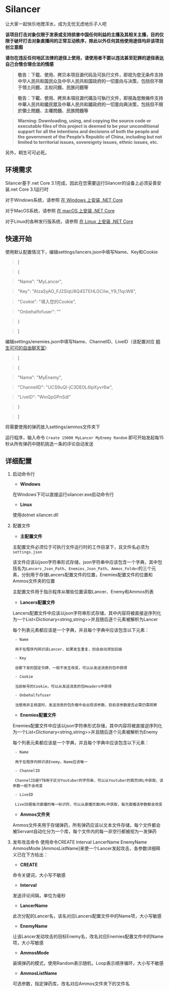 # Silancer
让大家一起快乐地搅浑水，成为无忧无虑地乐子人吧

**该项目打击对象仅限于发表或支持损害中国任何利益的主播及其相关主播，目的仅限于破坏打击对象直播间的正常互动秩序，除此以外任何其他使用途径均非该项目创立意图**

**请勿在违反任何地区法律的途径上使用，请使用者不要以违法甚至犯罪的途径表达自己合情合理合法的情感**

>**敬告：下载、使用、拷贝本项目源代码及可执行文件，即视为您无条件支持中华人民共和国民众及中华人民共和国政府的一切意向与决策，包括但不限于领土问题、主权问题、民族问题等**

>**敬告：下載、使用、拷貝本項目源代碼及可執行文件，即視為您無條件支持中華人民共和國民眾及中華人民共和國政府的一切意向與決策，包括但不限於領土問題、主權問題、民族問題等**

>**Warning: Downloading, using, and copying the source code or executable files of this project is deemed to be your unconditional support for all the intentions and decisions of both the people and the government of the People’s Republic of China, including but not limited to territorial issues, sovereignty issues, ethnic issues, etc.**

另外，桐生可可必死。

## 环境需求
Silancer基于.net Core 3.1完成，因此在您需要运行Silancer的设备上必须妥善安装.net Core 3.1运行时

对于Windows系统，请参照 [在 Windows 上安装 .NET Core](https://docs.microsoft.com/zh-cn/dotnet/core/install/windows?tabs=netcore31)

对于MacOS系统，请参照 [在 macOS 上安装 .NET Core](https://docs.microsoft.com/zh-cn/dotnet/core/install/macos)

对于Linux的各种发行版系统，请参照 [在 Linux 上安装 .NET Core](https://docs.microsoft.com/zh-cn/dotnet/core/install/linux)

## 快速开始
使用默认配置情况下，编辑settings/lancers.json中填写Name、Key和Cookie

> [

> {

>   "Name": "MyLancer",

>   "Key": "AIzaSyAO_FJ2SlqU8Q4STEHLGCilw_Y9_11qcW8",

>   "Cookie": "填入您的Cookie",

>   "Onbehalfofuser": ""

> }

>]

编辑settings/enemies.json中填写Name、ChannelID、LiveID（该配置对应 [桐生可可的自由聊天室](https://www.youtube.com/watch?v=WinQpGPnSdI)）

> [

> {

>   "Name": "MyEnemy",

>   "ChannelID": "UCS9uQI-jC3DE0L4IpXyvr6w",

>   "LiveID": "WinQpGPnSdI"

> }

>]

将需要使用的弹药放入settings/ammos文件夹下

运行程序，输入命令 `Create 15000 MyLancer MyEnemy Random` 即可开始发起每15秒从所有弹药中随机挑选一条的评论自动发送

## 详细配置
1. 启动命令行
    - **Windows**
    
    在Windows下可以直接运行silancer.exe启动命令行
    
    - **Linux**
    
    使用dotnet silancer.dll

2. 配置文件
    - **主配置文件**

    主配置文件必须位于可执行文件运行时的工作目录下，且文件名必须为`settings.json`
    
    该文件应该以json字符串形式存储，json字符串中应该包含一个字典，其中包括名为`Lancers_Json_Path`、`Enemies_Json_Path`、`Ammos_Folder`的三个元素，分别用于存储Lancers配置文件的位置，Enemies配置文件的位置和Ammos文件夹的位置
    
    主配置文件用于指示程序从哪些位置读取Lancer、Enemy和Ammos列表
    
    - **Lancers配置文件**
    
    Lancers配置文件中应该以json字符串形式存储，其中内容将被直接逆序列化为一个List<Dictionary<string,string>>并且随后逐个元素被解析为Lancer
    
    每个列表元素都应该是一个字典，并且每个字典中应该包含以下元素：
    
        - Name
        
        用于在程序内辨识该Lancer，如果发生重复，则会自动添加后缀
        
        - Key
        
        谷歌下发的固定令牌，一般不发生改变，可以从发送消息的包中获得
        
        - Cookie
        
        当前帐号的Cookie，可以从发送消息的包Headers中获得
        
        - Onbehalfofuser
        
        当使用非主频道时，发送消息的包负载中会出现该参数，目前该参数是否必需仍需观察
    
    - **Enemies配置文件**
       
    Enemies配置文件中应该以json字符串形式存储，其中内容将被直接逆序列化为一个List<Dictionary<string,string>>并且随后逐个元素被解析为Enemy
    
    每个列表元素都应该是一个字典，并且每个字典中应该包含以下元素：
    
        - Name
        
        用于在程序内辨识该Enemy，Name应该唯一
        
        - ChannelID
        
        ChannelID是YTB用于区分Youtuber的字符串，可以从Youtuber的首页URL中获取，该参数一般不会改变
        
        - LiveID
        
        LiveID是每次直播的唯一标识符，可以从直播页面URL中获取，每次直播该参数都会改变

    - **Ammos文件夹**
    
    Ammos文件夹用于存储弹药，所有弹药应该以文本文件存储，每个文件都会被Servant自动化分为一个库，每个文件内的每一非空行都被视为一发弹药

3. 发布攻击命令
使用命令CREATE Interval LancerName EnemyName AmmosMode \[AmmosListName\]来使一个Lancer发起攻击，各参数详细释义已在下方给出：

    - **CREATE**

    命令关键词，大小写不敏感

    - **Interval**

    发送评论间隔，单位为毫秒

    - **LancerName**

    此次分配的Lancer名，该名对应Lancers配置文件中的Name项，大小写敏感

    - **EnemyName**

    让该Lancer发动攻击的目标Enemy名，改名对应Enemies配置文件中的Name项，大小写敏感

    - **AmmosMode**

    装填弹药的模式，使用Random表示随机，Loop表示顺序循环，大小写不敏感

    - **AmmosListName**

    可选参数，指定弹药库，改名对应Ammos文件夹下的文件名
